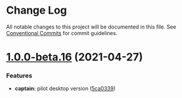 # Change Log

All notable changes to this project will be documented in this file.
See [Conventional Commits](https://conventionalcommits.org) for commit guidelines.

# [1.0.0-beta.16](https://github.com/lokesh-coder/lesyjs/compare/v1.0.0-beta.15...v1.0.0-beta.16) (2021-04-27)


### Features

* **captain:** pilot desktop version ([5ca0339](https://github.com/lokesh-coder/lesyjs/commit/5ca0339f047d46d8580d30b3c904a876f04962a0))
